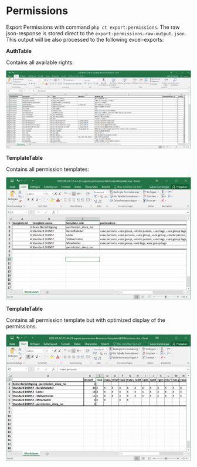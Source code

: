# Permissions

Export Permissions with command `php ct export:permissions`. The raw json-response is stored direct to the `export-permissions-raw-output.json`. This output will be also processed to the following excel-exports:

**AuthTable**

Contains all available rights:

![AuthTableExport](permissions-auth-table.PNG)

**TemplateTable**

Contains all permission templates:

![TemplateTable](permissions-templates.PNG)

**TemplateTable**

Contains all permission template but with optimized display of the permissions.

![TemplateTablePermission](permissions-templates-table.PNG)